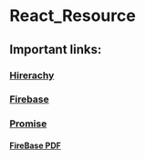 # React_Resource
## Important links:

### [Hirerachy](https://projects.wojtekmaj.pl/react-lifecycle-methods-diagram/)

### [Firebase](https://firebase.google.com/)

### [Promise](https://developer.mozilla.org/en-US/docs/Web/JavaScript/Reference/Global_Objects/Promise)


#### [FireBase PDF](https://github.com/fantasy-08/React_Resource/blob/main/Resources/firebase.pdf)

